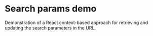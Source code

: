# Search params demo

Demonstration of a React context-based approach for retrieving and updating the search parameters in the URL.
